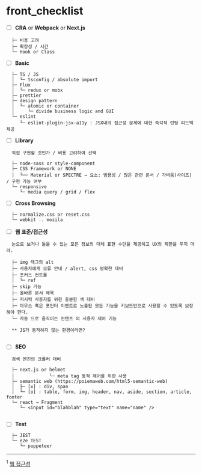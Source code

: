# front_checklist


- [ ] **CRA** or **Webpack** or **Next.js**
```
  ├─ 비용 고려 
  ├─ 확장성 / 시간
  └─ Hook or Class
```
- [ ] **Basic**
```
  ├─ TS / JS
  │  └─ tsconfig / absolute import 
  ├─ Flux 
  │  └─ redux or mobx   
  ├─ prettier
  ├─ design pattern
  │  └─ atomic or container
  │     └─ divide business logic and GUI    
  └─ eslint
     └─ eslint-plugin-jsx-a11y : JSX내의 접근성 문제에 대한 즉각적 린팅 피드백 제공
```
- [ ] **Library**
```
  직접 구현할 것인가 / 비용 고려하여 선택
  
  ├─ node-sass or style-component
  ├─ CSS Framework or NONE
  │  └── Material or SPECTRE → 요소: 범용성 / 많은 관련 문서 / 가벼움(사이즈) / 구현 가능 여부
  └─ responsive 
     └─ media query / grid / flex  
```

- [ ] **Cross Browsing**
```
  ├─ normalize.css or reset.css
  └─ webkit .. mozila
```

- [ ] **웹 표준/접근성**
```
  눈으로 보거나 들을 수 있는 모든 정보의 대체 표현 수단을 제공하고 UX의 제한을 두지 마라. 
  
  ├─ img 태그의 alt
  ├─ 사용자에게 오류 안내 / alert, css 명확한 대비
  ├─ 포커스 컨트롤
  │  └─ ref
  ├─ skip 기능
  ├─ 올바른 문서 제목
  ├─ 저시력 사용자를 위한 충분한 색 대비
  ├─ 마우스 혹은 포인터 이벤트로 노출된 모든 기능을 키보드만으로 사용할 수 있도록 보장해야 한다.
  └─ 자동 으로 움직이는 컨텐츠 의 사용자 제어 기능 
  
  ** JS가 동작하지 않는 환경이라면?
 
```

- [ ] **SEO**
```
  검색 엔진의 크롤러 대비
  
  ├─ next.js or helmet
  │             └─ meta tag 동적 제어를 위한 사용
  ├─ semantic web (https://poiemaweb.com/html5-semantic-web)
  │  ├─ [x] : div, span
  │  └─ [o] : table, form, img, header, nav, aside, section, article, footer
  └─ react → Fragment
     └─ <input id="blahblah" type="text" name="name" />
     
```

- [ ] **Test**
```
  ├─ JEST
  └─ e2e TEST 
     └─ puppeteer
```


---

<sup>1</sup> [웹 접근성](https://ko.reactjs.org/docs/accessibility.html)
